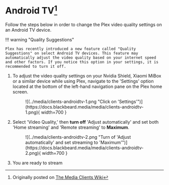 # Android TV[^1]

Follow the steps below in order to change the Plex video quality settings on an Android TV device. 

!!! warning "Quality Suggestions"
    
    Plex has recently introduced a new feature called "Quality Suggestions" on select Android TV devices. This feature may automatically adjust the video quality based on your internet speed and other factors. If you notice this option in your settings, it is recommended to turn it off.

1. To adjust the video quality settings on your Nvidia Shield, Xiaomi MiBox or a similar device while using Plex, navigate to the 'Settings' option located at the bottom of the left-hand navigation pane on the Plex home screen.
    
    <figure markdown>
    ![(../media/clients-androidtv-1.png "Click on 'Settings'")](https://docs.blackbeard.media/media/clients-androidtv-1.png){ width=700 }
      <figcaption></figcaption>
    </figure>
    
2. Select 'Video Quality,' then **turn off** 'Adjust automatically' and set both 'Home streaming' and 'Remote streaming' to **Maximum**.
    
    <figure markdown>
    ![(../media/clients-androidtv-2.png "Turn of 'Adjust automatically' and set streaming to 'Maximum'")](https://docs.blackbeard.media/media/clients-androidtv-2.png){ width=700 }
      <figcaption></figcaption>
    </figure>
    
3. You are ready to stream

[^1]: Originally posted on [The Media Clients Wiki](https://mediaclients.wiki/)

